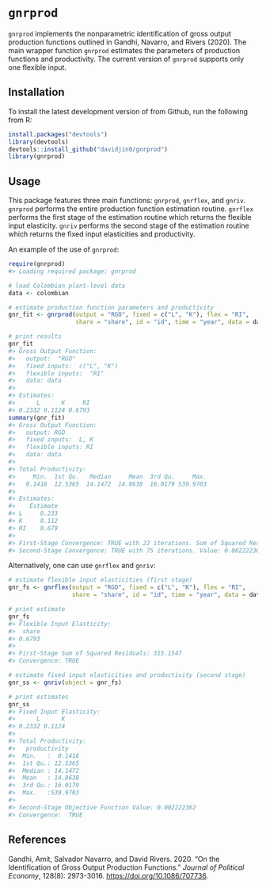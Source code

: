 
<!-- README.md is generated from README.Rmd. Please edit that file -->

# `gnrprod`

`gnrprod` implements the nonparametric identification of gross output
production functions outlined in Gandhi, Navarro, and Rivers (2020). The
main wrapper function `gnrprod` estimates the parameters of production
functions and productivity. The current version of `gnrprod` supports
only one flexible input.

## Installation

To install the latest development version of  from Github, run the
following from R:

``` r
install.packages("devtools")
library(devtools)
devtools::install_github("davidjin0/gnrprod")
library(gnrprod)
```

## Usage

This package features three main functions: `gnrprod`, `gnrflex`, and
`gnriv`. `gnrprod` performs the entire production function estimation
routine. `gnrflex` performs the first stage of the estimation routine
which returns the flexible input elasticity. `gnriv` performs the second
stage of the estimation routine which returns the fixed input
elasticities and productivity.

An example of the use of `gnrprod`:

``` r
require(gnrprod)
#> Loading required package: gnrprod

# load Colombian plant-level data
data <- colombian

# estimate production function parameters and productivity
gnr_fit <- gnrprod(output = "RGO", fixed = c("L", "K"), flex = "RI",
                   share = "share", id = "id", time = "year", data = data)

# print results
gnr_fit
#> Gross Output Function:
#>   output:  "RGO" 
#>   fixed inputs:  c("L", "K") 
#>   flexible inputs:  "RI" 
#>   data: data
#> 
#> Estimates:
#>      L      K     RI 
#> 0.2332 0.1124 0.6793
summary(gnr_fit)
#> Gross Output Function:
#>   output: RGO
#>   fixed inputs:  L, K 
#>   flexible inputs: RI
#>   data: data
#> 
#> Total Productivity:
#>     Min.  1st Qu.   Median     Mean  3rd Qu.     Max. 
#>   0.1416  12.5365  14.1472  14.8638  16.0179 539.9703 
#> 
#> Estimates:
#>    Estimate
#> L     0.233
#> K     0.112
#> RI    0.679
#> 
#> First-Stage Convergence: TRUE with 22 iterations. Sum of Squared Residuals: 315.1547 
#> Second-Stage Convergence: TRUE with 75 iterations. Value: 0.002222362
```

Alternatively, one can use `gnrflex` and `gnriv`:

``` r
# estimate flexible input elasticities (first stage)
gnr_fs <- gnrflex(output = "RGO", fixed = c("L", "K"), flex = "RI",
                  share = "share", id = "id", time = "year", data = data)

# print estimate
gnr_fs
#> Flexible Input Elasticity:
#>  share 
#> 0.6793 
#> 
#> First-Stage Sum of Squared Residuals: 315.1547
#> Convergence: TRUE

# estimate fixed input elasticities and productivity (second stage)
gnr_ss <- gnriv(object = gnr_fs)

# print estimates
gnr_ss
#> Fixed Input Elasticity:
#>      L      K 
#> 0.2332 0.1124 
#> 
#> Total Productivity:
#>   productivity     
#>  Min.   :  0.1416  
#>  1st Qu.: 12.5365  
#>  Median : 14.1472  
#>  Mean   : 14.8638  
#>  3rd Qu.: 16.0179  
#>  Max.   :539.9703  
#> 
#> Second-Stage Objective Function Value: 0.002222362
#> Convergence:  TRUE
```

## References

Gandhi, Amit, Salvador Navarro, and David Rivers. 2020. “On the
Identification of Gross Output Production Functions.” *Journal of
Political Economy*, 128(8): 2973-3016. <https://doi.org/10.1086/707736>.
